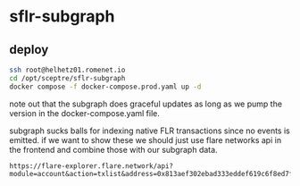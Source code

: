 # sflr-subgraph

## deploy
```sh
ssh root@helhetz01.romenet.io
cd /opt/sceptre/sflr-subgraph
docker compose -f docker-compose.prod.yaml up -d
```

note out that the subgraph does graceful updates as long as we pump
the version in the docker-compose.yaml file.


subgraph sucks balls for indexing native FLR transactions since no events is
emitted.
if we want to show these we should just use flare networks api 
in the frontend and combine those with our subgraph data.
```
https://flare-explorer.flare.network/api?module=account&action=txlist&address=0x813aef302ebad333eddef619c6f8ed7fef51ba7c&startblock=23664754&endblock=99999999&sort=asc
```

